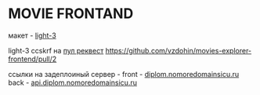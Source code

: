 # MOVIE FRONTAND 

макет - [light-3](https://www.figma.com/file/6FMWkB94wE7KTkcCgUXtnC/light-1?node-id=1%3A2180&mode=dev)

light-3 
ccskrf на [пул реквест](https://github.com/vzdohin/movies-explorer-frontend/pull/2) 
https://github.com/vzdohin/movies-explorer-frontend/pull/2

ссылки на задеплоиный сервер - 
front - [diplom.nomoredomainsicu.ru](diplom.nomoredomainsicu.ru)
back - [api.diplom.nomoredomainsicu.ru](api.diplom.nomoredomainsicu.ru)